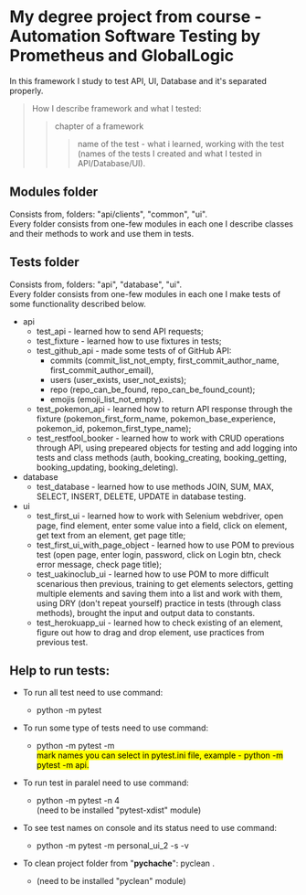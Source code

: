 # My degree project from course - Automation Software Testing by Prometheus and GlobalLogic
In this framework I study to test API, UI, Database and it's separated properly.

>How I describe framework and what I tested:
>>chapter of a framework
>>>name of the test - what i learned, working with the test (names of the tests I created and what I tested in API/Database/UI).

## Modules folder
Consists from, folders: "api/clients", "common", "ui".\
Every folder consists from one-few modules in each one I describe classes and their methods to work and use them in tests.


## Tests folder
Consists from, folders: "api", "database", "ui".\
Every folder consists from one-few modules in each one I make tests of some functionality described below.
* api
    + test_api - learned how to send API requests;
    + test_fixture - learned how to use fixtures in tests;
    + test_github_api - made some tests of of GitHub API:
        - commits (commit_list_not_empty, first_commit_author_name, first_commit_author_email), 
        - users (user_exists, user_not_exists);
        - repo (repo_can_be_found, repo_can_be_found_count);
        - emojis (emoji_list_not_empty).
    + test_pokemon_api - learned how to return API response through the fixture 
    (pokemon_first_form_name, pokemon_base_experience, pokemon_id, pokemon_first_type_name);
    + test_restfool_booker - learned how to work with CRUD operations through API, 
    using prepeared objects for testing and add logging into tests and class methods
    (auth, booking_creating, booking_getting, booking_updating, booking_deleting).
* database
    + test_database - learned how to use methods JOIN, SUM, MAX, SELECT, INSERT, DELETE, UPDATE in database testing.
* ui
    + test_first_ui - learned how to work with Selenium webdriver, open page, find element, 
    enter some value into a field, click on element, get text from an element, get page title;
    + test_first_ui_with_page_object - learned how to use POM to previous test 
    (open page, enter login, password, click on Login btn, check error message, check page title);
    + test_uakinoclub_ui - learned how to use POM to more difficult scenarious then previous, 
    training to get elements selectors, getting multiple elements and saving them into a list and work with them, 
    using DRY (don't repeat yourself) practice in tests (through class methods),
    brought the input and output data to constants.
    + test_herokuapp_ui - learned how to check existing of an element, figure out how to drag and drop element, 
    use practices from previous test.
    

## Help to run tests:
* To run all test need to use command:
    + python -m pytest

* To run some type of tests need to use command: 
    + python -m pytest -m <mark name>\
mark names you can select in pytest.ini file, example - python -m pytest -m api.

* To run test in paralel need to use command:
    + python -m pytest -n 4\
(need to be installed "pytest-xdist" module)

* To see test names on console and its status need to use command:
    + python -m pytest -m personal_ui_2 -s -v

* To clean project folder from "__pychache__": pyclean .
    + (need to be installed "pyclean" module)